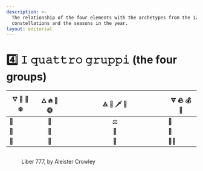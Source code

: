 ```yaml
---
description: >-
  The relationship of the four elements with the archetypes from the 12
  constellations and the seasons in the year.
layout: editorial
---
```


# 4️⃣ 𝙸 𝚚𝚞𝚊𝚝𝚝𝚛𝚘 𝚐𝚛𝚞𝚙𝚙𝚒 (the four groups)

<table><thead><tr><th>🜄 🌊 🍺 ❄️</th><th align="center">🜂 🔥 🧨 🌞</th><th width="250" align="center">🜁 💨 🗡 🌸</th><th>🜃 🪨 💰 🍂</th></tr></thead><tbody><tr><td>🦀</td><td align="center">🐏</td><td align="center">⚖️</td><td>💎</td></tr><tr><td>🦂</td><td align="center">🦁</td><td align="center">🌟</td><td>👠</td></tr><tr><td>🎏</td><td align="center">🏹</td><td align="center">👯</td><td>👸🏻</td></tr></tbody></table>



<figure><img src="../../../../../.gitbook/assets/Screenshot 2023-10-22 at 10.10.16 PM.png" alt=""><figcaption><p>Liber 777, by Aleister Crowley</p></figcaption></figure>
